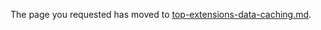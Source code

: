 
The page you requested has moved to [top-extensions-data-caching.md](top-extensions-data-caching.md). 

